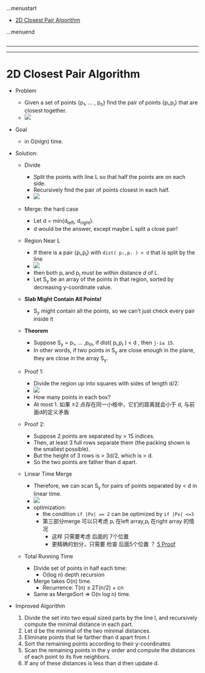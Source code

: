 ...menustart

 - [2D Closest Pair Algorithm](#257e1d9294fecbcaba498a89b62ab52a)

...menuend


<h2 id="257e1d9294fecbcaba498a89b62ab52a"></h2>

-----
-----

# 2D Closest Pair Algorithm

 - Problem
    - Given a set of points {p₁, ... , p<sub>n</sub>} find the pair of points {pᵢ,pⱼ} that are closest together.
    - ![](../imgs/algorithm_2d_cloestPair.png)
 - Goal
    - in O(nlgn) time.
 - Solution:
    - Divide
        - Split the points with line L so that half the points are on each side.
        - Recursively find the pair of points closest in each half.
        - ![](../imgs/algorithm_2d_cloestPair_divide.png)
    - Merge: the hard case
        - Let d = min{d<sub>left</sub>, d<sub>right</sub>}. 
        - d would be the answer, except maybe L split a close pair!
    - Region Near L
        - If there is a pair {pᵢ,pⱼ} with `dist( pᵢ,pⱼ ) < d`  that is split by the line
        - ![](../imgs/algorithm_2d_cloestPair_regoin_near_L.png)
        - then both  pᵢ and pⱼ must be within distance *d* of L.
        - Let S<sub>y</sub> be an array of the points in that region, sorted by decreasing y-coordinate value.
    - **Slab Might Contain All Points!**
        - S<sub>y</sub> might contain all the points, so we can’t just check every pair inside it
    - **Theorem** 
        - Suppose S<sub>y</sub> = p₁, ... ,p<sub>m</sub>, if dist( pᵢ,pⱼ ) < d , then `j-i≤ 15`.
        - In other words, if two points in S<sub>y</sub> are close enough in the plane, they are close in the array S<sub>y</sub>.
    - Proof 1:
        - Divide the region up into squares with sides of length d/2:
        - ![](../imgs/algorithm_2d_cloestPair_proof1.png)
        - How many points in each box? 
        - At most 1. 如果 ≥2 点存在同一小格中，它们的距离就会小于 d, 与前面d的定义矛盾
    - Proof 2:
        - Suppose 2 points are separated by > 15 indices.
        - Then, at least 3 full rows separate them (the packing shown is the smallest possible).
        - But the height of 3 rows is > 3d/2, which is > d.
        - So the two points are father than d apart.
    - Linear Time Merge
        - Therefore, we can scan   S<sub>y</sub> for pairs of points separated by < d in linear time. 
        - ![](../imgs/algorithm_2d_cloestPair_pseudo.png)
        - optimization:
            - the condition `if |Px| == 2` can be optimized by `if |Px| <=3 ` 
            - 第三部分merge 可以只考虑 pᵢ 在left array,pⱼ 在right array 的情况
                - 这样 只需要考虑 后面的 7个位置  
                - 更精确的划分，只需要 检查 后面5个位置 ？ [5 Proof](http://www.cs.mcgill.ca/~cs251/ClosestPair/ClosestPairDQ.html)

    - Total Running Time
        - Divide set of points in half each time:
            - O(log n) depth recursion
        - Merge takes O(n) time.
            - Recurrence: T(n) ≤ 2T(n/2) + cn
        - Same as MergeSort ⇒  O(n log n) time.

 - Improved  Algorithm 
    1. Divide the set into two equal sized parts by the line l, and recursively compute the minimal distance in each part.
    2. Let d be the minimal of the two minimal distances.
    3. Eliminate points that lie farther than d apart from l
    4. Sort the remaining points according to their y-coordinates
    5. Scan the remaining points in the y order and compute the distances of each point to its five neighbors.
    6. If any of these distances is less than d then update d.


